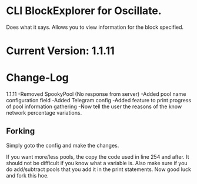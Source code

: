# CLI BlockExplorer for Oscillate.
Does what it says. Allows you to view information for the block specified.

# Current Version: 1.1.11

# Change-Log

1.1.11
-Removed SpookyPool (No response from server)
-Added pool name configuration field
-Added Telegram config
-Added feature to print progress of pool information gathering
-Now tell the user the reasons of the know network percentage variations.



## Forking
Simply goto the config and make the changes.

If you want more/less pools, the copy the code used in line 254 and after. It should not be difficult if you know what a variable is.
Also make sure if you do add/subtract pools that you add it in the print statements. Now good luck and fork this hoe.